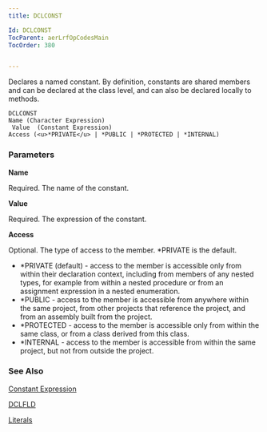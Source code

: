 ```yaml
---
title: DCLCONST

Id: DCLCONST
TocParent: aerLrfOpCodesMain
TocOrder: 380


---
```


Declares a named constant. By definition, constants are shared members and can be declared at the class level, and can also be declared locally to methods. 

```
DCLCONST
Name (Character Expression)
 Value  (Constant Expression)
Access (<u>*PRIVATE</u> | *PUBLIC | *PROTECTED | *INTERNAL)
```

### Parameters

**Name** 

Required. The name of the constant.


**Value** 

Required. The expression of the constant.


**Access** 

Optional. The type of access to the member. *PRIVATE is the default.

- *PRIVATE (default) - access to the member is accessible only from within their declaration context, including from members of any nested types, for example from within a nested procedure or from an assignment expression in a nested enumeration.
- *PUBLIC - access to the member is accessible from anywhere within the same project, from other projects that reference the project, and from an assembly built from the project.
- *PROTECTED - access to the member is accessible only from within the same class, or from a class derived from this class.
- *INTERNAL - access to the member is accessible from within the same project, but not from outside the project.


### See Also
[Constant Expression](Constant_Expression.html)

[DCLFLD](DCLFLD.html)

[Literals](ecrLrfLiteralsMain.html) 
